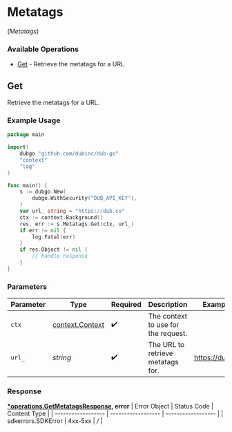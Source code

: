 # Metatags
(*Metatags*)

### Available Operations

* [Get](#get) - Retrieve the metatags for a URL

## Get

Retrieve the metatags for a URL.

### Example Usage

```go
package main

import(
	dubgo "github.com/dubinc/dub-go"
	"context"
	"log"
)

func main() {
    s := dubgo.New(
        dubgo.WithSecurity("DUB_API_KEY"),
    )
    var url_ string = "https://dub.co"
    ctx := context.Background()
    res, err := s.Metatags.Get(ctx, url_)
    if err != nil {
        log.Fatal(err)
    }
    if res.Object != nil {
        // handle response
    }
}
```

### Parameters

| Parameter                                             | Type                                                  | Required                                              | Description                                           | Example                                               |
| ----------------------------------------------------- | ----------------------------------------------------- | ----------------------------------------------------- | ----------------------------------------------------- | ----------------------------------------------------- |
| `ctx`                                                 | [context.Context](https://pkg.go.dev/context#Context) | :heavy_check_mark:                                    | The context to use for the request.                   |                                                       |
| `url_`                                                | *string*                                              | :heavy_check_mark:                                    | The URL to retrieve metatags for.                     | https://dub.co                                        |


### Response

**[*operations.GetMetatagsResponse](../../models/operations/getmetatagsresponse.md), error**
| Error Object       | Status Code        | Content Type       |
| ------------------ | ------------------ | ------------------ |
| sdkerrors.SDKError | 4xx-5xx            | */*                |
